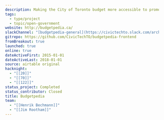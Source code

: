 ```yaml
---
description: Making the City of Toronto budget more accessible to promote informed debate; advocate for better budgeting
tags:
  - type/project
  - topic/open-government
website: http://budgetpedia.ca/
slackChannel: "[budgetpedia-general](https://civictechto.slack.com/archives/C0958HY7J)"
gitrepo: https://github.com/CivicTechTO/budgetpedia-frontend
fromBreakout: true
launched: true
online: true
dateActiveFirst: 2015-01-01
dateActiveLast: 2018-01-01
source: airtable original
hacknight:
  - "[[20]]"
  - "[[70]]"
  - "[[122]]"
status_project: Completed
status_contributor: Closed
title: Budgetpedia
team:
  - "[[Henrik Bechmann]]"
  - "[[Jim Rootham]]"
---
```

